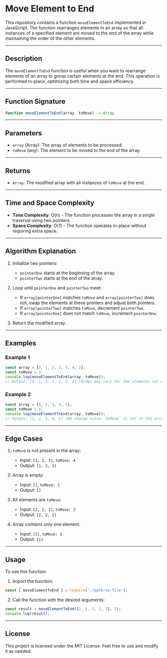 # Move Element to End

This repository contains a function `moveElementToEnd` implemented in JavaScript. The function rearranges elements in an array so that all instances of a specified element are moved to the end of the array while maintaining the order of the other elements.

---

## Description

The `moveElementToEnd` function is useful when you want to rearrange elements of an array to group certain elements at the end. This operation is performed in-place, optimizing both time and space efficiency.

---

## Function Signature

```javascript
function moveElementToEnd(array, toMove) -> Array
```

---

## Parameters

- `array` (Array): The array of elements to be processed.
- `toMove` (any): The element to be moved to the end of the array.

---

## Returns

- `Array`: The modified array with all instances of `toMove` at the end.

---

## Time and Space Complexity

- **Time Complexity**: O(n) - The function processes the array in a single traversal using two pointers.
- **Space Complexity**: O(1) - The function operates in-place without requiring extra space.

---

## Algorithm Explanation

1. Initialize two pointers:
   - `pointerOne` starts at the beginning of the array.
   - `pointerTwo` starts at the end of the array.

2. Loop until `pointerOne` and `pointerTwo` meet:
   - If `array[pointerOne]` matches `toMove` and `array[pointerTwo]` does not, swap the elements at these pointers and adjust both pointers.
   - If `array[pointerTwo]` matches `toMove`, decrement `pointerTwo`.
   - If `array[pointerOne]` does not match `toMove`, increment `pointerOne`.

3. Return the modified array.

---

## Examples

### Example 1

```javascript
const array = [2, 1, 2, 2, 3, 4, 2];
const toMove = 2;
console.log(moveElementToEnd(array, toMove));
// Output: [4, 1, 3, 2, 2, 2, 2] (Order may vary for the elements not equal to `toMove`)
```

### Example 2

```javascript
const array = [1, 2, 3, 4, 5];
const toMove = 6;
console.log(moveElementToEnd(array, toMove));
// Output: [1, 2, 3, 4, 5] (No change since `toMove` is not in the array)
```

---

## Edge Cases

1. `toMove` is not present in the array:
   - Input: `[1, 2, 3]`, `toMove: 4`
   - Output: `[1, 2, 3]`

2. Array is empty:
   - Input: `[]`, `toMove: 1`
   - Output: `[]`

3. All elements are `toMove`:
   - Input: `[2, 2, 2]`, `toMove: 2`
   - Output: `[2, 2, 2]`

4. Array contains only one element:
   - Input: `[1]`, `toMove: 1`
   - Output: `[1]`

---

## Usage

To use this function:

1. Import the function:

```javascript
const { moveElementToEnd } = require('./path-to-file');
```

2. Call the function with the desired arguments:

```javascript
const result = moveElementToEnd([2, 1, 2, 2, 3], 2);
console.log(result);
```

---

## License

This project is licensed under the MIT License. Feel free to use and modify it as needed.
